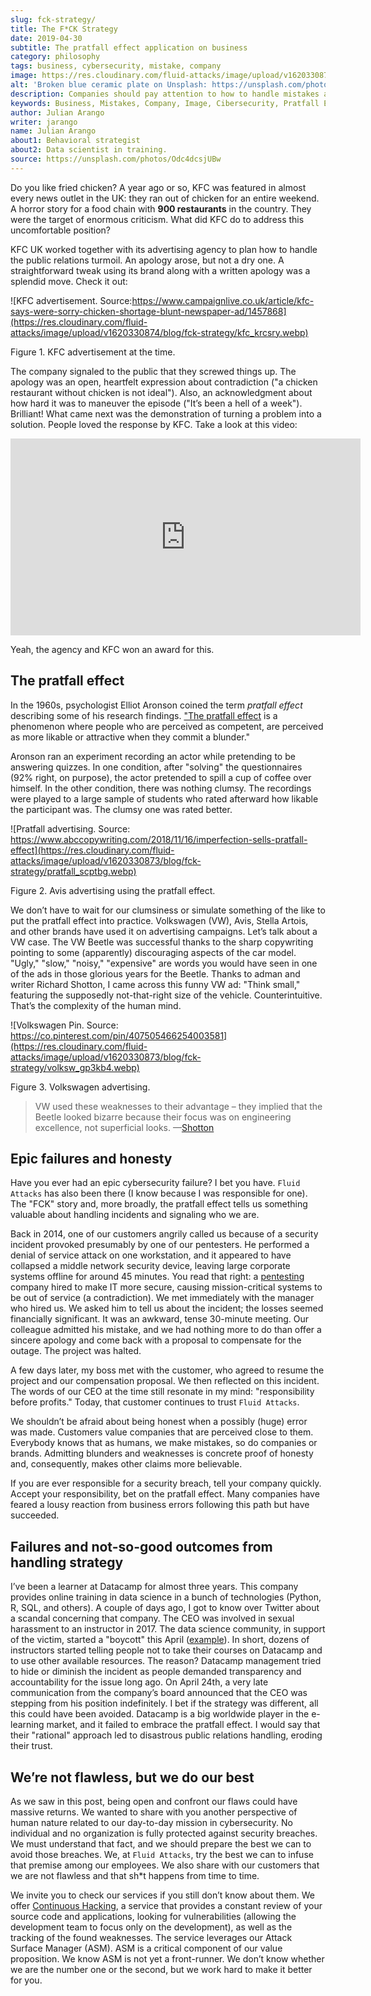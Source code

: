```yaml
---
slug: fck-strategy/
title: The F*CK Strategy
date: 2019-04-30
subtitle: The pratfall effect application on business
category: philosophy
tags: business, cybersecurity, mistake, company
image: https://res.cloudinary.com/fluid-attacks/image/upload/v1620330875/blog/fck-strategy/cover_ofs1fa.webp
alt: 'Broken blue ceramic plate on Unsplash: https://unsplash.com/photos/Odc4dcsjUBw'
description: Companies should pay attention to how to handle mistakes and think about how to leverage from imperfection. Here, a F*CK statement provides a lesson.
keywords: Business, Mistakes, Company, Image, Cibersecurity, Pratfall Effect, Ethical Hacking, Pentesting
author: Julian Arango
writer: jarango
name: Julian Arango
about1: Behavioral strategist
about2: Data scientist in training.
source: https://unsplash.com/photos/Odc4dcsjUBw
---
```


Do you like fried chicken? A year ago or so, KFC was featured in almost
every news outlet in the UK: they ran out of chicken for an entire
weekend. A horror story for a food chain with **900 restaurants** in the
country. They were the target of enormous criticism. What did KFC do to
address this uncomfortable position?

KFC UK worked together with its advertising agency to plan how to handle
the public relations turmoil. An apology arose, but not a dry one. A
straightforward tweak using its brand along with a written apology was a
splendid move. Check it out:

<div class="imgblock">

![KFC advertisement. Source:https://www.campaignlive.co.uk/article/kfc-says-were-sorry-chicken-shortage-blunt-newspaper-ad/1457868](https://res.cloudinary.com/fluid-attacks/image/upload/v1620330874/blog/fck-strategy/kfc_krcsry.webp)

<div class="title">

Figure 1. KFC advertisement at the time.

</div>

</div>

The company signaled to the public that they screwed things up. The
apology was an open, heartfelt expression about contradiction ("a
chicken restaurant without chicken is not ideal"). Also, an
acknowledgment about how hard it was to maneuver the episode ("It’s been
a hell of a week"). Brilliant\! What came next was the demonstration of
turning a problem into a solution. People loved the response by KFC.
Take a look at this video:

<div style="text-align: center;">
<iframe
  width="560"
  height="315"
  src="https://www.youtube.com/embed/REfJMO8AJ5Y"
  frameborder="0"
  allowfullscreen
>
</iframe>
</div>

Yeah, the agency and KFC won an award for this.

## The pratfall effect

In the 1960s, psychologist Elliot Aronson coined the term *pratfall
effect* describing some of his research findings. ["The pratfall
effect](http://www.psychologyconcepts.com/pratfall-effect/) is a
phenomenon where people who are perceived as competent, are perceived as
more likable or attractive when they commit a blunder."

Aronson ran an experiment recording an actor while pretending to be
answering quizzes. In one condition, after "solving" the questionnaires
(92% right, on purpose), the actor pretended to spill a cup of coffee
over himself. In the other condition, there was nothing clumsy. The
recordings were played to a large sample of students who rated afterward
how likable the participant was. The clumsy one was rated better.

<div class="imgblock">

![Pratfall advertising. Source: https://www.abccopywriting.com/2018/11/16/imperfection-sells-pratfall-effect](https://res.cloudinary.com/fluid-attacks/image/upload/v1620330873/blog/fck-strategy/pratfall_scptbg.webp)

<div class="title">

Figure 2. Avis advertising using the pratfall effect.

</div>

</div>

We don’t have to wait for our clumsiness or simulate something of the
like to put the pratfall effect into practice. Volkswagen (VW), Avis,
Stella Artois, and other brands have used it on advertising campaigns.
Let’s talk about a VW case. The VW Beetle was successful thanks to the
sharp copywriting pointing to some (apparently) discouraging aspects of
the car model. "Ugly," "slow," "noisy," "expensive" are words you would
have seen in one of the ads in those glorious years for the Beetle.
Thanks to adman and writer Richard Shotton, I came across this funny VW
ad: "Think small," featuring the supposedly not-that-right size of the
vehicle. Counterintuitive. That’s the complexity of the human mind.

<div class="imgblock">

![Volkswagen Pin. Source: https://co.pinterest.com/pin/407505466254003581](https://res.cloudinary.com/fluid-attacks/image/upload/v1620330873/blog/fck-strategy/volksw_gp3kb4.webp)

<div class="title">

Figure 3. Volkswagen advertising.

</div>

</div>

> VW used these weaknesses to their advantage – they implied that the
> Beetle looked bizarre because their focus was on engineering
> excellence, not superficial looks.
> —[Shotton](https://mumbrella.com.au/brands-need-to-learn-to-accept-the-negative-with-the-positive-513514)

## Epic failures and honesty

Have you ever had an epic cybersecurity failure? I bet you have. `Fluid
Attacks` has also been there (I know because I was responsible for one).
The "FCK" story and, more broadly, the pratfall effect tells us
something valuable about handling incidents and signaling who we are.

Back in 2014,
one of our customers angrily called us
because of a security incident
provoked presumably by one of our pentesters.
He performed a denial of service attack on one workstation,
and it appeared to have collapsed a middle network security device,
leaving large corporate systems offline
for around 45 minutes.
You read that right:
a [pentesting](../../solutions/penetration-testing/) company
hired to make IT more secure,
causing mission-critical systems to be out of service
(a contradiction).
We met immediately with the manager who hired us.
We asked him to tell us about the incident;
the losses seemed financially significant.
It was an awkward, tense 30-minute meeting.
Our colleague admitted his mistake,
and we had nothing more to do than offer a sincere apology
and come back with a proposal to compensate for the outage.
The project was halted.

A few days later, my boss met with the customer, who agreed to resume
the project and our compensation proposal. We then reflected on this
incident. The words of our CEO at the time still resonate in my mind:
"responsibility before profits." Today, that customer continues to trust
`Fluid Attacks`.

We shouldn’t be afraid about being honest when a possibly (huge) error
was made. Customers value companies that are perceived close to them.
Everybody knows that as humans, we make mistakes, so do companies or
brands. Admitting blunders and weaknesses is concrete proof of honesty
and, consequently, makes other claims more believable.

If you are ever responsible for a security breach, tell your company
quickly. Accept your responsibility, bet on the pratfall effect. Many
companies have feared a lousy reaction from business errors following
this path but have succeeded.

## Failures and not-so-good outcomes from handling strategy

I’ve been a learner at Datacamp for almost three years. This company
provides online training in data science in a bunch of technologies
(Python, R, SQL, and others). A couple of days ago, I got to know over
Twitter about a scandal concerning that company. The CEO was involved in
sexual harassment to an instructor in 2017. The data science community,
in support of the victim, started a "boycott" this April
([example](https://noamross.github.io/datacamp-sexual-assault/)). In
short, dozens of instructors started telling people not to take their
courses on Datacamp and to use other available resources. The reason?
Datacamp management tried to hide or diminish the incident as people
demanded transparency and accountability for the issue long ago. On
April 24th, a very late communication from the company’s board announced
that the CEO was stepping from his position indefinitely. I bet if the
strategy was different, all this could have been avoided. Datacamp is a
big worldwide player in the e-learning market, and it failed to embrace
the pratfall effect. I would say that their "rational" approach led to
disastrous public relations handling, eroding their trust.

## We’re not flawless, but we do our best

As we saw in this post, being open and confront our flaws could have
massive returns. We wanted to share with you another perspective of
human nature related to our day-to-day mission in cybersecurity. No
individual and no organization is fully protected against security
breaches. We must understand that fact, and we should prepare the best
we can to avoid those breaches. We, at `Fluid Attacks`, try the best we
can to infuse that premise among our employees. We also share with our
customers that we are not flawless and that sh\*t happens from time to
time.

We invite you to check our services if you still don’t know about them.
We offer [Continuous Hacking](../../services/continuous-hacking/), a
service that provides a constant review of your source code and
applications, looking for vulnerabilities (allowing the development team
to focus only on the development), as well as the tracking of the found
weaknesses. The service leverages our Attack Surface Manager (ASM). ASM
is a critical component of our value proposition. We know ASM is not yet
a front-runner. We don’t know whether we are the number one or the
second, but we work hard to make it better for you.
